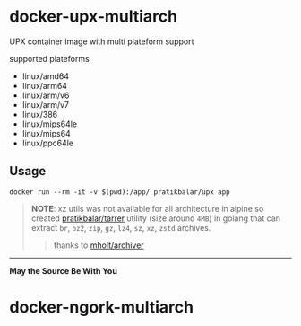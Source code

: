 # docker-upx-multiarch

UPX container image with multi plateform support

supported plateforms

- linux/amd64
- linux/arm64
- linux/arm/v6
- linux/arm/v7
- linux/386
- linux/mips64le
- linux/mips64
- linux/ppc64le

## Usage

```docker run --rm -it -v $(pwd):/app/ pratikbalar/upx app```


> **NOTE**: xz utils was not available for all architecture in alpine so created [pratikbalar/tarrer](https://github.com/pratikbalar/tarrer) utility (size around `4MB`) in golang that can extract `br`, `bz2`, `zip`, `gz`, `lz4`, `sz`, `xz`, `zstd` archives.
> > thanks to [mholt/archiver](https://github.com/mholt/archiver)

---

**May the Source Be With You**
# docker-ngork-multiarch
